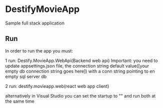 # DestifyMovieApp
Sample full stack application 

## Run
In order to run the app you must:

1 run: Destify.MovieApp.WebApi(Backend web api)
Important: you need to update appsettings.json file, the connection string default value([your empty db connection string goes here]) with a conn string pointing to en empty sql server db

2 run: destify.movieapp.web(react web app client)

alternatively in Visual Studio you can set the startup to "<Multiple Startup Projects>" and run both at the same time 
